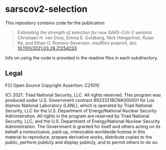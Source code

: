 # sarscov2-selection

This repository contains code for the publication
> *Estimating the strength of selection for new SARS-CoV-2 variants*
> Christiaan H. van Dorp, Emma E. Goldberg, Nick Hengartner, Ruian Ke, and Ethan O. Romero-Severson.
> medRxiv preprint, doi: [10.1101/2021.03.29.21254233](https://doi.org/10.1101/2021.03.29.21254233)

Info on using the code is provided in the readme files in each subdirectory.

## Legal

FCI Open Source Copyright Assertion: C21010

(C) 2021. Triad National Security, LLC. All rights reserved.
This program was produced under U.S. Government contract 89233218CNA000001 for Los Alamos National Laboratory (LANL), which is operated by Triad National Security, LLC for the U.S.  Department of Energy/National Nuclear Security Administration. All rights in the program are reserved by Triad National Security, LLC, and the U.S. Department of Energy/National Nuclear Security Administration. The Government is granted for itself and others acting on its behalf a nonexclusive, paid-up, irrevocable worldwide license in this material to reproduce, prepare derivative works, distribute copies to the public, perform publicly and display publicly, and to permit others to do so.

